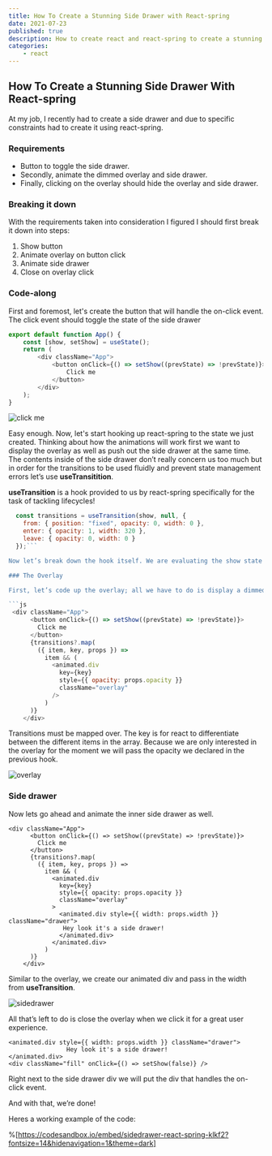 ```yaml
---
title: How To Create a Stunning Side Drawer with React-spring
date: 2021-07-23
published: true
description: How to create react and react-spring to create a stunning side drawer component using typescript. Includes an overlay and animations.
categories:
    - react
---
```


## How To Create a Stunning Side Drawer With React-spring

At my job, I recently had to create a side drawer and due to specific constraints had to create it using react-spring.

### Requirements

-   Button to toggle the side drawer.
-   Secondly, animate the dimmed overlay and side drawer.
-   Finally, clicking on the overlay should hide the overlay and side drawer.

### Breaking it down

With the requirements taken into consideration I figured I should first break it down into steps:

1. Show button
2. Animate overlay on button click
3. Animate side drawer
4. Close on overlay click

### Code-along

First and foremost, let's create the button that will handle the on-click event. The click event should toggle the state of the side drawer

```js
export default function App() {
	const [show, setShow] = useState();
	return (
		<div className="App">
			<button onClick={() => setShow((prevState) => !prevState)}>
				Click me
			</button>
		</div>
	);
}
```

![click me](https://cdn.hashnode.com/res/hashnode/image/upload/v1649263516704/GVgufN_TN.png)

Easy enough. Now, let's start hooking up react-spring to the state we just created. Thinking about how the animations will work first we want to display the overlay as well as push out the side drawer at the same time. The contents inside of the side drawer don’t really concern us too much but in order for the transitions to be used fluidly and prevent state management errors let’s use **useTransitition**.

**useTransition** is a hook provided to us by react-spring specifically for the task of tackling lifecycles!

````js
  const transitions = useTransition(show, null, {
    from: { position: "fixed", opacity: 0, width: 0 },
    enter: { opacity: 1, width: 320 },
    leave: { opacity: 0, width: 0 }
  });```

Now let’s break down the hook itself. We are evaluating the show state we had set earlier and are declaring two styles to adjust: the opacity of the overlay and the width of the side drawer.

### The Overlay

First, let’s code up the overlay; all we have to do is display a dimmed div.

```js
 <div className="App">
      <button onClick={() => setShow((prevState) => !prevState)}>
        Click me
      </button>
      {transitions?.map(
        ({ item, key, props }) =>
          item && (
            <animated.div
              key={key}
              style={{ opacity: props.opacity }}
              className="overlay"
            />
          )
      )}
    </div>
````

Transitions must be mapped over. The key is for react to differentiate between the different items in the array. Because we are only interested in the overlay for the moment we will pass the opacity we declared in the previous hook.

![overlay](https://cdn.hashnode.com/res/hashnode/image/upload/v1649263517819/MPjqHgmNz.png)

### Side drawer

Now lets go ahead and animate the inner side drawer as well.

```
<div className="App">
      <button onClick={() => setShow((prevState) => !prevState)}>
        Click me
      </button>
      {transitions?.map(
        ({ item, key, props }) =>
          item && (
            <animated.div
              key={key}
              style={{ opacity: props.opacity }}
              className="overlay"
            >
              <animated.div style={{ width: props.width }} className="drawer">
               Hey look it's a side drawer!
              </animated.div>
            </animated.div>
          )
      )}
    </div>
```

Similar to the overlay, we create our animated div and pass in the width from **useTransition**.

![sidedrawer](https://cdn.hashnode.com/res/hashnode/image/upload/v1649263518895/Xm8jX4bNy.png)

All that’s left to do is close the overlay when we click it for a great user experience.

```
<animated.div style={{ width: props.width }} className="drawer">
                Hey look it's a side drawer!
</animated.div>
<div className="fill" onClick={() => setShow(false)} />
```

Right next to the side drawer div we will put the div that handles the on-click event.

And with that, we’re done!

Heres a working example of the code:

%[https://codesandbox.io/embed/sidedrawer-react-spring-klkf2?fontsize=14&hidenavigation=1&theme=dark]
